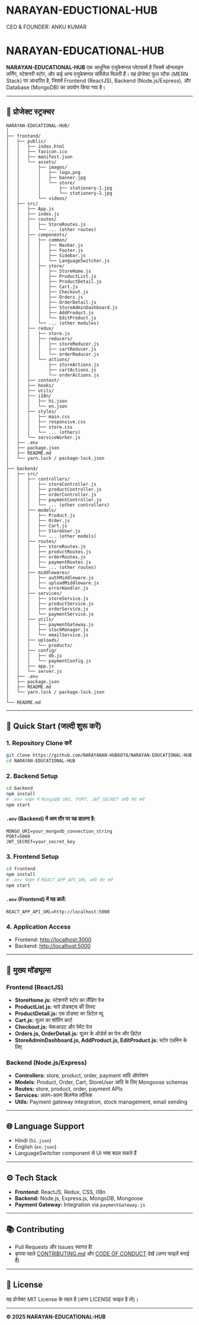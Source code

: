 # NARAYAN-EDUCTIONAL-HUB
CEO &amp; FOUNDER: ANKU KUMAR
# NARAYAN-EDUCATIONAL-HUB

**NARAYAN-EDUCATIONAL-HUB** एक आधुनिक एजुकेशनल प्लेटफार्म है जिसमें ऑनलाइन लर्निंग, स्टेशनरी स्टोर, और कई अन्य एजुकेशनल सर्विसेज़ मिलती हैं। यह प्रोजेक्ट फुल स्टैक (MERN Stack) पर आधारित है, जिसमें Frontend (ReactJS), Backend (Node.js/Express), और Database (MongoDB) का उपयोग किया गया है।

---

## 📁 प्रोजेक्ट स्ट्रक्चर

```
NARAYAN-EDUCATIONAL-HUB/
│
├── frontend/
│   ├── public/
│   │   ├── index.html
│   │   ├── favicon.ico
│   │   ├── manifest.json
│   │   └── assets/
│   │       ├── images/
│   │       │   ├── logo.png
│   │       │   ├── banner.jpg
│   │       │   └── store/
│   │       │       ├── stationery-1.jpg
│   │       │       └── stationery-2.jpg
│   │       └── videos/
│   ├── src/
│   │   ├── App.js
│   │   ├── index.js
│   │   ├── routes/
│   │   │   ├── StoreRoutes.js
│   │   │   └── ... (other routes)
│   │   ├── components/
│   │   │   ├── common/
│   │   │   │   ├── Navbar.js
│   │   │   │   ├── Footer.js
│   │   │   │   ├── Sidebar.js
│   │   │   │   └── LanguageSwitcher.js
│   │   │   ├── store/
│   │   │   │   ├── StoreHome.js
│   │   │   │   ├── ProductList.js
│   │   │   │   ├── ProductDetail.js
│   │   │   │   ├── Cart.js
│   │   │   │   ├── Checkout.js
│   │   │   │   ├── Orders.js
│   │   │   │   ├── OrderDetail.js
│   │   │   │   ├── StoreAdminDashboard.js
│   │   │   │   ├── AddProduct.js
│   │   │   │   └── EditProduct.js
│   │   │   └── ... (other modules)
│   │   ├── redux/
│   │   │   ├── store.js
│   │   │   ├── reducers/
│   │   │   │   ├── storeReducer.js
│   │   │   │   ├── cartReducer.js
│   │   │   │   └── orderReducer.js
│   │   │   └── actions/
│   │   │       ├── storeActions.js
│   │   │       ├── cartActions.js
│   │   │       └── orderActions.js
│   │   ├── context/
│   │   ├── hooks/
│   │   ├── utils/
│   │   ├── i18n/
│   │   │   ├── hi.json
│   │   │   └── en.json
│   │   ├── styles/
│   │   │   ├── main.css
│   │   │   ├── responsive.css
│   │   │   ├── store.css
│   │   │   └── ... (others)
│   │   └── serviceWorker.js
│   ├── .env
│   ├── package.json
│   ├── README.md
│   └── yarn.lock / package-lock.json
│
├── backend/
│   ├── src/
│   │   ├── controllers/
│   │   │   ├── storeController.js
│   │   │   ├── productController.js
│   │   │   ├── orderController.js
│   │   │   ├── paymentController.js
│   │   │   └── ... (other controllers)
│   │   ├── models/
│   │   │   ├── Product.js
│   │   │   ├── Order.js
│   │   │   ├── Cart.js
│   │   │   ├── StoreUser.js
│   │   │   └── ... (other models)
│   │   ├── routes/
│   │   │   ├── storeRoutes.js
│   │   │   ├── productRoutes.js
│   │   │   ├── orderRoutes.js
│   │   │   ├── paymentRoutes.js
│   │   │   └── ... (other routes)
│   │   ├── middlewares/
│   │   │   ├── authMiddleware.js
│   │   │   ├── uploadMiddleware.js
│   │   │   └── errorHandler.js
│   │   ├── services/
│   │   │   ├── storeService.js
│   │   │   ├── productService.js
│   │   │   ├── orderService.js
│   │   │   └── paymentService.js
│   │   ├── utils/
│   │   │   ├── paymentGateway.js
│   │   │   ├── stockManager.js
│   │   │   └── emailService.js
│   │   ├── uploads/
│   │   │   └── products/
│   │   ├── config/
│   │   │   ├── db.js
│   │   │   └── paymentConfig.js
│   │   ├── app.js
│   │   └── server.js
│   ├── .env
│   ├── package.json
│   ├── README.md
│   └── yarn.lock / package-lock.json
│
└── README.md
```

---

## 🚀 Quick Start (जल्दी शुरू करें)

### 1. Repository Clone करें

```sh
git clone https://github.com/NARAYANAN-HUB6078/NARAYAN-EDUCATIONAL-HUB.git
cd NARAYAN-EDUCATIONAL-HUB
```

### 2. Backend Setup

```sh
cd backend
npm install
# .env फाइल में MongoDB URI, PORT, JWT_SECRET आदि सेट करें
npm start
```

#### `.env` (Backend) में आम तौर पर यह डालना है:
```
MONGO_URI=your_mongodb_connection_string
PORT=5000
JWT_SECRET=your_secret_key
```

### 3. Frontend Setup

```sh
cd frontend
npm install
# .env फाइल में REACT_APP_API_URL आदि सेट करें
npm start
```

#### `.env` (Frontend) में यह डालें:
```
REACT_APP_API_URL=http://localhost:5000
```

### 4. Application Access

- Frontend: [http://localhost:3000](http://localhost:3000)
- Backend: [http://localhost:5000](http://localhost:5000)

---

## 🏪 मुख्य मॉड्यूल्स

### Frontend (ReactJS)

- **StoreHome.js:** स्टेशनरी स्टोर का लैंडिंग पेज
- **ProductList.js:** सारे प्रोडक्ट्स की लिस्ट
- **ProductDetail.js:** एक प्रोडक्ट का डिटेल व्यू
- **Cart.js:** यूज़र का शॉपिंग कार्ट
- **Checkout.js:** चेकआउट और पेमेंट पेज
- **Orders.js, OrderDetail.js:** यूज़र के ऑर्डर्स का पेज और डिटेल
- **StoreAdminDashboard.js, AddProduct.js, EditProduct.js:** स्टोर एडमिन के लिए

### Backend (Node.js/Express)

- **Controllers:** store, product, order, payment आदि ऑपरेशन
- **Models:** Product, Order, Cart, StoreUser आदि के लिए Mongoose schemas
- **Routes:** store, product, order, payment APIs
- **Services:** अलग-अलग बिज़नेस लॉजिक
- **Utils:** Payment gateway integration, stock management, email sending

---

## 🌐 Language Support

- Hindi (`hi.json`)
- English (`en.json`)
- LanguageSwitcher component से UI भाषा बदल सकते हैं

---

## ⚙️ Tech Stack

- **Frontend:** ReactJS, Redux, CSS, i18n
- **Backend:** Node.js, Express.js, MongoDB, Mongoose
- **Payment Gateway:** Integration via `paymentGateway.js`

---

## 📚 Contributing

- Pull Requests और Issues स्वागत है!
- कृपया पहले [CONTRIBUTING.md](CONTRIBUTING.md) और [CODE OF CONDUCT](CODE_OF_CONDUCT.md) देखें (अगर फाइलें बनाई हैं)

---

## 📖 License

यह प्रोजेक्ट MIT License के तहत है (अगर LICENSE फाइल है तो)।

---

**© 2025 NARAYAN-EDUCATIONAL-HUB**